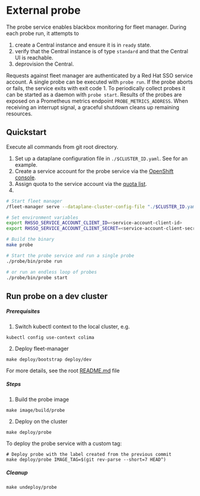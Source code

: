 # External probe

The probe service enables blackbox monitoring for fleet manager. During each
probe run, it attempts to

1. create a Central instance and ensure it is in `ready` state.
2. verify that the Central instance is of type `standard` and that the Central UI is reachable.
3. deprovision the Central.

Requests against fleet manager are authenticated by a Red Hat SSO service account.
A single probe can be executed with `probe run`. If the probe aborts or fails, the service exits with exit code 1.
To periodically collect probes it can be started as a daemon with `probe start`. Results of the probes are exposed on a Prometheus metrics endpoint `PROBE_METRICS_ADDRESS`.
When receiving an interrupt signal, a graceful shutdown cleans up remaining resources.

## Quickstart

Execute all commands from git root directory.

1. Set up a dataplane configuration file in `./$CLUSTER_ID.yaml`. See [](../config/dataplane-cluster-configuration.yaml) for an example.
2. Create a service account for the probe service via the [OpenShift console](https://console.redhat.com/application-services/service-accounts).
3. Assign quota to the service account via the [quota list](../config/quota-management-list-configuration.yaml).
4.

```sh
# Start fleet manager
/fleet-manager serve --dataplane-cluster-config-file "./$CLUSTER_ID.yaml"

# Set environment variables
export RHSSO_SERVICE_ACCOUNT_CLIENT_ID=<service-account-client-id>
export RHSSO_SERVICE_ACCOUNT_CLIENT_SECRET=<service-account-client-secret>

# Build the binary
make probe

# Start the probe service and run a single probe
./probe/bin/probe run

# or run an endless loop of probes
./probe/bin/probe start
```


## Run probe on a dev cluster
##### Prerequisites
1. Switch kubectl context to the local cluster, e.g.
```
kubectl config use-context colima
```
2. Deploy fleet-manager
```
make deploy/bootstrap deploy/dev
```
For more details, see the root [README.md](../README.md) file
##### Steps

1. Build the probe image
```
make image/build/probe
```
2. Deploy on the cluster
```
make deploy/probe
```
To deploy the probe service with a custom tag:
```
# Deploy probe with the label created from the previous commit
make deploy/probe IMAGE_TAG=$(git rev-parse --short=7 HEAD^)
```
##### Cleanup
```
make undeploy/probe
```
